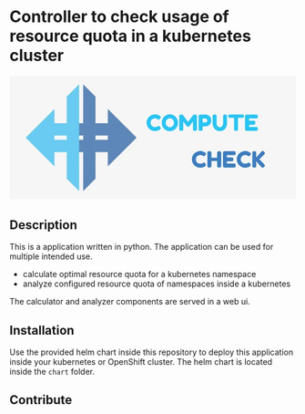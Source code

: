 # Controller to check usage of resource quota in a kubernetes cluster

<p align="center">
  <img src="docs/logo/compute-check-logo.jpg">
</p>

## Description

This is a application written in python. The application can be used for multiple intended use.
* calculate optimal resource quota for a kubernetes namespace
* analyze configured resource quota of namespaces inside a kubernetes 

The calculator and analyzer components are served in a web ui.

## Installation

Use the provided helm chart inside this repository to deploy this application inside your kubernetes or OpenShift cluster. The helm chart is located inside the `chart` folder.

## Contribute
